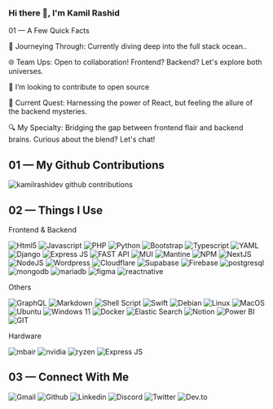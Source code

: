 ### Hi there 👋, I'm Kamil Rashid

01 — A Few Quick Facts

🚀 Journeying Through: Currently diving deep into the full stack ocean..

🌐 Team Ups: Open to collaboration! Frontend? Backend? Let's explore both universes.

👐 I’m looking to contribute to open source

📘 Current Quest: Harnessing the power of React, but feeling the allure of the backend mysteries.

🔍 My Specialty: Bridging the gap between frontend flair and backend brains. Curious about the blend? Let's chat!

01 — My Github Contributions
-----------------

![kamilrashidev github contributions](https://ghchart.rshah.org/kamilrashidev)


02 — Things I Use
-----------------

Frontend & Backend

![Html5](https://img.shields.io/badge/html5-%23E34F26.svg?style=for-the-badge&logo=html5&logoColor=white) ![Javascript](https://img.shields.io/badge/JavaScript-F7DF1E?style=for-the-badge&logo=JavaScript&logoColor=white) ![PHP](https://img.shields.io/badge/php-%23777BB4.svg?style=for-the-badge&logo=php&logoColor=white) ![Python](https://img.shields.io/badge/python-3670A0?style=for-the-badge&logo=python&logoColor=ffdd54) ![Bootstrap](https://img.shields.io/badge/bootstrap-%238511FA.svg?style=for-the-badge&logo=bootstrap&logoColor=white) ![Typescript](https://img.shields.io/badge/typescript-%23007ACC.svg?style=for-the-badge&logo=typescript&logoColor=white) ![YAML](https://img.shields.io/badge/yaml-%23ffffff.svg?style=for-the-badge&logo=yaml&logoColor=151515) ![Django](https://img.shields.io/badge/django-%23092E20.svg?style=for-the-badge&logo=django&logoColor=white) ![Express JS](https://img.shields.io/badge/express.js-%23404d59.svg?style=for-the-badge&logo=express&logoColor=%2361DAFB) ![FAST API](https://img.shields.io/badge/FastAPI-005571?style=for-the-badge&logo=fastapi) ![MUI](https://img.shields.io/badge/MUI-%230081CB.svg?style=for-the-badge&logo=mui&logoColor=white) ![Mantine](https://img.shields.io/badge/Mantine-ffffff?style=for-the-badge&logo=Mantine&logoColor=339af0) ![NPM](https://img.shields.io/badge/NPM-%23CB3837.svg?style=for-the-badge&logo=npm&logoColor=white) ![NextJS](https://img.shields.io/badge/Next-black?style=for-the-badge&logo=next.js&logoColor=white) ![NodeJS](https://img.shields.io/badge/node.js-6DA55F?style=for-the-badge&logo=node.js&logoColor=white) ![Wordpress](https://img.shields.io/badge/WordPress-%23117AC9.svg?style=for-the-badge&logo=WordPress&logoColor=white) ![Cloudflare](https://img.shields.io/badge/Cloudflare-F38020?style=for-the-badge&logo=Cloudflare&logoColor=white) ![Supabase](https://img.shields.io/badge/Supabase-181818?style=for-the-badge&logo=supabase&logoColor=white) ![Firebase](https://img.shields.io/badge/Firebase-039BE5?style=for-the-badge&logo=Firebase&logoColor=white) ![postgresql](https://img.shields.io/badge/PostgreSQL-316192?style=for-the-badge&logo=postgresql&logoColor=white) ![mongodb](https://img.shields.io/badge/MongoDB-4EA94B?style=for-the-badge&logo=mongodb&logoColor=white) ![mariadb](https://img.shields.io/badge/MariaDB-003545?style=for-the-badge&logo=mariadb&logoColor=white) ![figma](https://img.shields.io/badge/Figma-F24E1E?style=for-the-badge&logo=figma&logoColor=white) ![reactnative](https://img.shields.io/badge/React_Native-20232A?style=for-the-badge&logo=react&logoColor=61DAFB)

Others

![GraphQL](https://img.shields.io/badge/-GraphQL-E10098?style=for-the-badge&logo=graphql&logoColor=white) ![Markdown](https://img.shields.io/badge/markdown-%23000000.svg?style=for-the-badge&logo=markdown&logoColor=white) ![Shell Script](https://img.shields.io/badge/shell_script-%23121011.svg?style=for-the-badge&logo=gnu-bash&logoColor=white) ![Swift](https://img.shields.io/badge/swift-F54A2A?style=for-the-badge&logo=swift&logoColor=white) ![Debian](https://img.shields.io/badge/Debian-D70A53?style=for-the-badge&logo=debian&logoColor=white) ![Linux](https://img.shields.io/badge/Linux-FCC624?style=for-the-badge&logo=linux&logoColor=black) ![MacOS](https://img.shields.io/badge/mac%20os-000000?style=for-the-badge&logo=macos&logoColor=F0F0F0) ![Ubuntu](https://img.shields.io/badge/Ubuntu-E95420?style=for-the-badge&logo=ubuntu&logoColor=white) ![Windows 11](https://img.shields.io/badge/Windows%2011-%230079d5.svg?style=for-the-badge&logo=Windows%2011&logoColor=white) ![Docker](https://img.shields.io/badge/docker-%230db7ed.svg?style=for-the-badge&logo=docker&logoColor=white) ![Elastic Search](https://img.shields.io/badge/-ElasticSearch-005571?style=for-the-badge&logo=elasticsearch) ![Notion](https://img.shields.io/badge/Notion-%23000000.svg?style=for-the-badge&logo=notion&logoColor=white) ![Power BI](https://img.shields.io/badge/power_bi-F2C811?style=for-the-badge&logo=powerbi&logoColor=black) ![GIT](https://img.shields.io/badge/git-%23F05033.svg?style=for-the-badge&logo=git&logoColor=white)

Hardware

![mbair](https://img.shields.io/badge/Apple-MacBook_Air_M1-999999?style=for-the-badge&logo=apple&logoColor=white) ![nvidia](https://img.shields.io/badge/NVIDIA-GTX1650-76B900?style=for-the-badge&logo=nvidia&logoColor=white) ![ryzen](https://img.shields.io/badge/AMD-Ryzen_5_3600H-ED1C24?style=for-the-badge&logo=amd&logoColor=white) ![Express JS](https://img.shields.io/badge/Windows-PC_CUSTOM_BUILT-0078D6?style=for-the-badge&logo=windows&logoColor=white)

03 — Connect With Me
--------------------

![Gmail](https://img.shields.io/badge/Gmail-D14836?style=for-the-badge&logo=gmail&logoColor=white) ![Github](https://img.shields.io/badge/GitHub-100000?style=for-the-badge&logo=github&logoColor=white) ![Linkedin](https://img.shields.io/badge/LinkedIn-0077B5?style=for-the-badge&logo=linkedin&logoColor=white) ![Discord](https://img.shields.io/badge/Discord-7289DA?style=for-the-badge&logo=discord&logoColor=white) ![Twitter](https://img.shields.io/badge/Twitter-1DA1F2?style=for-the-badge&logo=twitter&logoColor=white) ![Dev.to](https://img.shields.io/badge/dev.to-0A0A0A?style=for-the-badge&logo=devdotto&logoColor=white)



<!--
**kamilrashidev/kamilrashidev** is a ✨ _special_ ✨ repository because its `README.md` (this file) appears on your GitHub profile.

Here are some ideas to get you started:

- 🔭 I’m currently working on ...
- 🌱 I’m currently learning ...
- 👯 I’m looking to collaborate on ...
- 🤔 I’m looking for help with ...
- 💬 Ask me about ...
- 📫 How to reach me: ...
- 😄 Pronouns: ...
- ⚡ Fun fact: ...
-->
